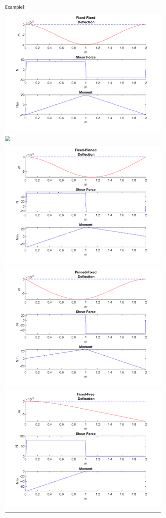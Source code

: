 Example1:   

![](https://github.com/auralius/numerical-methods-with-matlab/blob/main/steady_euler_beam/figures/fixed-fixed.png)


![](https://github.com/auralius/numerical-methods-with-matlab/blob/main/steady_euler_beam/figures/pinneded-pinned.png)


![](https://github.com/auralius/numerical-methods-with-matlab/blob/main/steady_euler_beam/figures/fixed-pinned.png)


![](https://github.com/auralius/numerical-methods-with-matlab/blob/main/steady_euler_beam/figures/pinned-fixed.png)


![](https://github.com/auralius/numerical-methods-with-matlab/blob/main/steady_euler_beam/figures/fixed-free.png)


-------------------------
